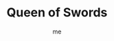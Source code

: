---
# hugo new --kind tarot-card content/projects/tarot/cards/suit-number.md
# basics
title     		 : "Queen of Swords"
token					 : 'swords-13'
card_type			 : '' # major, minor, court
layout				 : "tarot-card"
author    		 : 'me'
one_liner 		 : "Grace, skill, wit, charm, aptitude"
alt_names			 : ['Queen of Swords', 'Mother of Arrows']
images				 : ['/assets/images/tarot/rws/rw-swords-13.jpg']
keywords			 : ['grace', 'skill', 'wit', 'charm', 'aptitude']
url						 : 'tarot/cards/swords-13'
aliases				 : ['swords-queen']

# password: 'foolish journey'
dropbox				 : 'https://www.dropbox.com/sh/v9pn81tghcscvq2/AAAE4tC4HUqyhlG50C2r5Gfoa?dl=0'

personality    : "The Queen of Swords can represent anyone who wants to encourage others (Queen) to be brighter and more communicative (Swords). The Queen may also represent the tendency to be more tactful than objective, or the need to express information more politely than precisely."

meaning_light  : "Exercising tact or using diplomacy. Defusing a tense situation. Knowing what to say and how to say it. Making others feel comfortable and confident. Bringing out the best in everyone. Having a way with words. Telling jokes. Possessing a knack for music, math, art, or science."

meaning_shadow : "Knowing exactly what to say to destroy another person. Withholding critical information. Using a barbed tongue to upset others. Employing sarcasm. Mimicking others unkindly. Making light of the less fortunate. Being disrespectful. Failing to use the talent you’ve been given."

# more detail
correspondence_element 			: "Water"
correspondence_affirmation 	: "I make the truth easier to hear."
correspondence_story 				: "The main character must deliver news that is difficult for others to receive with grace. Alternatively, the main character must confront the less desirable aspects of his or her personality."

advice_relationships 	 : "You can’t change other people, but you can provide gentle prompts designed to help them be the best they can be. Know the difference in supporting and nagging. Know, too, that requested advice is always prized more highly than unsolicited observations. Until you’re invited to speak, hold your tongue."

advice_work 					 : "Harsh criticism crushes morale, but finely-tuned words of praise can enhance performance and elicit remarkable productivity. Identify what must be changed, but express that change in terms of growth and benefit. Instead of problems, see challenges. Instead of deficits, see opportunities."

advice_spirituality 	 : "Practice the delivery of praise. When you receive blessings, voice your thanks. When others work for you, show your bright spirit by acknowledging their contributions. Whatever the situation, strive to be the soul of encouragement."

advice_personal_growth : "Your insights, opinions, and attitudes influence others more than you know. Express your thoughts with care, making sure you phrase your observations in ways that encourage growth. If you need encouragement, encourage others to give it."

advice_fortune_telling : "This card represents a woman with an artistic, intellectual nature, likely born between September 12th and October 12th, who uses clever, positive communication to sway others to her point of view."

questions	: ['What skill or aptitude, employed now, might transform the discord you’re experiencing today into harmony?', 'What do I have a knack for? How might my special gift prove useful now?', 'To what extent am I capable of saying what needs to be said?', 'What is the best possible way to say what I want to say?']

# referenced in the symbols.toml data file
symbols	  : ['queen', 'swords', 'winged-throne', 'posture-of-pronouncement']

# metadata
suppress_topnav : true
related_cards 	: []

---
